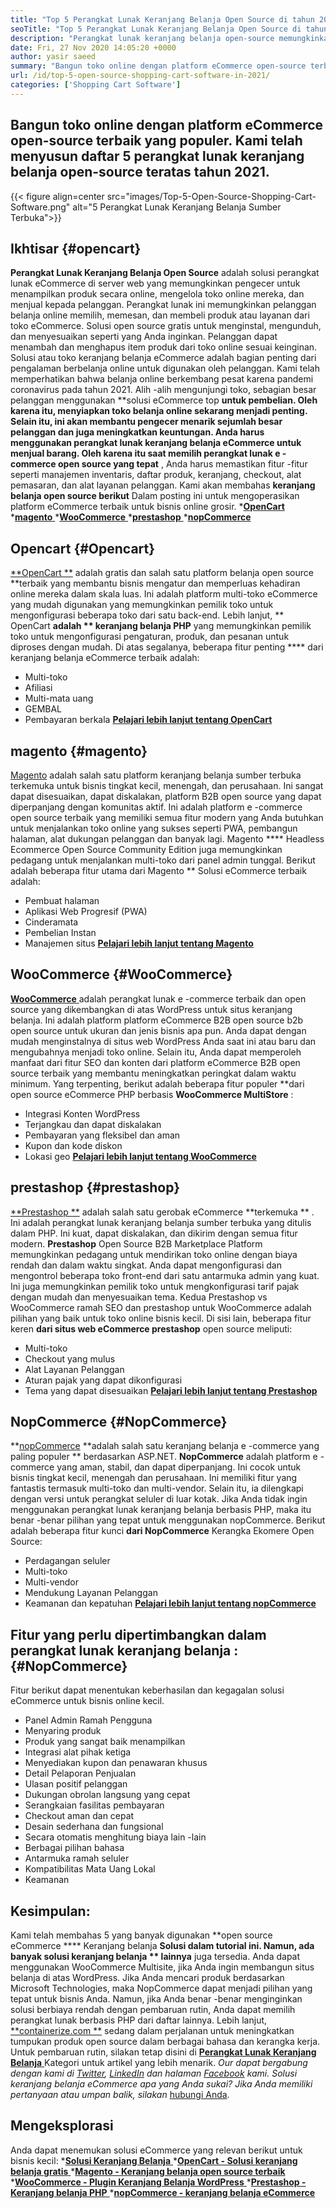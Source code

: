 ```yaml
---
title: "Top 5 Perangkat Lunak Keranjang Belanja Open Source di tahun 2021" 
seoTitle: "Top 5 Perangkat Lunak Keranjang Belanja Open Source di tahun 2021" 
description: "Perangkat lunak keranjang belanja open-source memungkinkan Anda untuk membuat situs web e-commerce online berbiaya rendah untuk bisnis Anda. Mari kita tinjau 5 keranjang belanja freeware teratas." 
date: Fri, 27 Nov 2020 14:05:20 +0000
author: yasir saeed
summary: "Bangun toko online dengan platform eCommerce open-source terbaik yang populer. Kami telah menyusun daftar 5 perangkat lunak keranjang belanja open-source teratas tahun 2021." 
url: /id/top-5-open-source-shopping-cart-software-in-2021/
categories: ['Shopping Cart Software']
---
```


## Bangun toko online dengan platform eCommerce open-source terbaik yang populer. Kami telah menyusun daftar 5 perangkat lunak keranjang belanja open-source teratas tahun 2021.

{{< figure align=center src="images/Top-5-Open-Source-Shopping-Cart-Software.png" alt="5 Perangkat Lunak Keranjang Belanja Sumber Terbuka">}}


## **Ikhtisar** {#opencart}
**Perangkat Lunak Keranjang Belanja Open Source**  adalah solusi perangkat lunak eCommerce di server web yang memungkinkan pengecer untuk menampilkan produk secara online, mengelola toko online mereka, dan menjual kepada pelanggan. Perangkat lunak ini memungkinkan pelanggan belanja online memilih, memesan, dan membeli produk atau layanan dari toko eCommerce. Solusi open source gratis untuk menginstal, mengunduh, dan menyesuaikan seperti yang Anda inginkan. Pelanggan dapat menambah dan menghapus item produk dari toko online sesuai keinginan. Solusi atau toko keranjang belanja eCommerce adalah bagian penting dari pengalaman berbelanja online untuk digunakan oleh pelanggan.
Kami telah memperhatikan bahwa belanja online berkembang pesat karena pandemi coronavirus pada tahun 2021. Alih -alih mengunjungi toko, sebagian besar pelanggan menggunakan **solusi eCommerce top  **untuk pembelian. Oleh karena itu, menyiapkan toko belanja online sekarang menjadi penting. Selain itu, ini akan membantu pengecer menarik sejumlah besar pelanggan dan juga meningkatkan keuntungan. Anda harus menggunakan perangkat lunak keranjang belanja eCommerce untuk menjual barang. Oleh karena itu saat memilih perangkat lunak e -commerce open source yang tepat**  , Anda harus memastikan fitur -fitur seperti manajemen inventaris, daftar produk, keranjang, checkout, alat pemasaran, dan alat layanan pelanggan.
Kami akan membahas **keranjang belanja open source berikut**  Dalam posting ini untuk mengoperasikan platform eCommerce terbaik untuk bisnis online grosir.
  *[**OpenCart** ][1]
  *[**magento** ][2]
  *[**WooCommerce** ][3]
  *[**prestashop** ][4]
  *[**nopCommerce** ][5]

## Opencart   {#Opencart}
[**OpenCart **][6] adalah gratis dan salah satu platform belanja open source  **terbaik yang membantu bisnis mengatur dan memperluas kehadiran online mereka dalam skala luas. Ini adalah platform multi-toko eCommerce yang mudah digunakan yang memungkinkan pemilik toko untuk mengonfigurasi beberapa toko dari satu back-end. Lebih lanjut, **  OpenCart  **adalah **  keranjang belanja PHP**  yang memungkinkan pemilik toko untuk mengonfigurasi pengaturan, produk, dan pesanan untuk diproses dengan mudah.
Di atas segalanya, beberapa fitur penting  ****  dari keranjang belanja eCommerce terbaik adalah:
  * Multi-toko
  * Afiliasi
  * Multi-mata uang
  * GEMBAL
  * Pembayaran berkala
[**Pelajari lebih lanjut tentang OpenCart** ][7]

## magento   {#magento}
[Magento][8] adalah salah satu platform keranjang belanja sumber terbuka terkemuka untuk bisnis tingkat kecil, menengah, dan perusahaan. Ini sangat dapat disesuaikan, dapat diskalakan, platform B2B open source yang dapat diperpanjang dengan komunitas aktif. Ini adalah platform e -commerce open source terbaik yang memiliki semua fitur modern yang Anda butuhkan untuk menjalankan toko online yang sukses seperti PWA, pembangun halaman, alat dukungan pelanggan dan banyak lagi. Magento **** Headless Ecommerce Open Source Community Edition juga memungkinkan pedagang untuk menjalankan multi-toko dari panel admin tunggal.
Berikut adalah beberapa fitur utama dari Magento ** Solusi eCommerce terbaik adalah:
  * Pembuat halaman
  * Aplikasi Web Progresif (PWA)
  * Cinderamata
  * Pembelian Instan
  * Manajemen situs
[**Pelajari lebih lanjut tentang Magento** ][8]

## WooCommerce   {#WooCommerce}
[**WooCommerce** ][9] adalah perangkat lunak e -commerce terbaik dan open source yang dikembangkan di atas WordPress untuk situs keranjang belanja. Ini adalah platform platform eCommerce B2B open source b2b open source untuk ukuran dan jenis bisnis apa pun. Anda dapat dengan mudah menginstalnya di situs web WordPress Anda saat ini atau baru dan mengubahnya menjadi toko online. Selain itu, Anda dapat memperoleh manfaat dari fitur SEO dan konten dari platform eCommerce B2B open source terbaik yang membantu meningkatkan peringkat dalam waktu minimum.
Yang terpenting, berikut adalah beberapa fitur populer **dari open source eCommerce PHP berbasis  **WooCommerce MultiStore**  :
  * Integrasi Konten WordPress
  * Terjangkau dan dapat diskalakan
  * Pembayaran yang fleksibel dan aman
  * Kupon dan kode diskon
  * Lokasi geo
[**Pelajari lebih lanjut tentang WooCommerce** ][10]

## prestashop   {#prestashop}
[**Prestashop **][11] adalah salah satu gerobak eCommerce  **terkemuka ** . Ini adalah perangkat lunak keranjang belanja sumber terbuka yang ditulis dalam PHP. Ini kuat, dapat diskalakan, dan dikirim dengan semua fitur modern.  **Prestashop**   Open Source B2B Marketplace Platform memungkinkan pedagang untuk mendirikan toko online dengan biaya rendah dan dalam waktu singkat. Anda dapat mengonfigurasi dan mengontrol beberapa toko front-end dari satu antarmuka admin yang kuat. Ini juga memungkinkan pemilik toko untuk mengkonfigurasi tarif pajak dengan mudah dan menyesuaikan tema. Kedua Prestashop vs WooCommerce ramah SEO dan prestashop untuk WooCommerce adalah pilihan yang baik untuk toko online bisnis kecil.
Di sisi lain, beberapa fitur keren **dari situs web eCommerce prestashop**  open source meliputi:
  * Multi-toko
  * Checkout yang mulus
  * Alat Layanan Pelanggan
  * Aturan pajak yang dapat dikonfigurasi
  * Tema yang dapat disesuaikan
[**Pelajari lebih lanjut tentang Prestashop** ][12]

## NopCommerce   {#NopCommerce}
**[nopCommerce][13]  **adalah salah satu keranjang belanja e -commerce yang paling populer **  berdasarkan ASP.NET.  **NopCommerce**   adalah platform e -commerce yang aman, stabil, dan dapat diperpanjang. Ini cocok untuk bisnis tingkat kecil, menengah dan perusahaan. Ini memiliki fitur yang fantastis termasuk multi-toko dan multi-vendor. Selain itu, ia dilengkapi dengan versi untuk perangkat seluler di luar kotak. Jika Anda tidak ingin menggunakan perangkat lunak keranjang belanja berbasis PHP, maka itu benar -benar pilihan yang tepat untuk menggunakan nopCommerce.
Berikut adalah beberapa fitur kunci **dari NopCommerce**  Kerangka Ekomere Open Source:
  * Perdagangan seluler
  * Multi-toko
  * Multi-vendor
  * Mendukung Layanan Pelanggan
  * Keamanan dan kepatuhan
[**Pelajari lebih lanjut tentang nopCommerce** ][14]

## **Fitur yang perlu dipertimbangkan dalam perangkat lunak keranjang belanja** :   {#NopCommerce}
Fitur berikut dapat menentukan keberhasilan dan kegagalan solusi eCommerce untuk bisnis online kecil.
  * Panel Admin Ramah Pengguna
  * Menyaring produk
  * Produk yang sangat baik menampilkan
  * Integrasi alat pihak ketiga
  * Menyediakan kupon dan penawaran khusus
  * Detail Pelaporan Penjualan
  * Ulasan positif pelanggan
  * Dukungan obrolan langsung yang cepat
  * Serangkaian fasilitas pembayaran
  * Checkout aman dan cepat
  * Desain sederhana dan fungsional
  * Secara otomatis menghitung biaya lain -lain
  * Berbagai pilihan bahasa
  * Antarmuka ramah seluler
  * Kompatibilitas Mata Uang Lokal
  * Keamanan

## Kesimpulan:
Kami telah membahas 5 yang banyak digunakan **open source eCommerce  ****  Keranjang belanja  **Solusi dalam tutorial ini. Namun, ada banyak solusi keranjang belanja **  lainnya**  juga tersedia. Anda dapat menggunakan WooCommerce Multisite, jika Anda ingin membangun situs belanja di atas WordPress. Jika Anda mencari produk berdasarkan Microsoft Technologies, maka NopCommerce dapat menjadi pilihan yang tepat untuk bisnis Anda. Namun, jika Anda benar -benar menginginkan solusi berbiaya rendah dengan pembaruan rutin, Anda dapat memilih perangkat lunak berbasis PHP dari daftar lainnya.
Lebih lanjut, [**containerize.com **][15] sedang dalam perjalanan untuk meningkatkan tumpukan produk open source dalam berbagai bahasa dan kerangka kerja. Untuk pembaruan rutin, silakan tetap disini di [ **Perangkat Lunak Keranjang Belanja**  ][16] Kategori untuk artikel yang lebih menarik. _Our dapat bergabung dengan kami di [Twitter][17], [LinkedIn][18] dan halaman [Facebook][19] kami. Solusi keranjang belanja eCommerce apa yang Anda sukai? Jika Anda memiliki pertanyaan atau umpan balik, silakan_ [hubungi Anda][20].

## Mengeksplorasi
Anda dapat menemukan solusi eCommerce yang relevan berikut untuk bisnis kecil:
  *[**Solusi Keranjang Belanja** ][21]
  *[**OpenCart - Solusi keranjang belanja gratis** ][22]
  *[**Magento - Keranjang belanja open source terbaik** ][23]
  *[**WooCommerce - Plugin Keranjang Belanja WordPress** ][24]
  *[**Prestashop - Keranjang belanja PHP** ][25]
  *[**nopCommerce - keranjang belanja eCommerce** ][26]

  
[1]: #OpenCart
[2]: #Magento
[3]: #WooCommerce
[4]: #PrestaShop
[5]: #nopCommerce
[6]: https://products.containerize.com/ecommerce/opencart/
[7]: https://www.opencart.com/
[8]: https://magento.com/
[9]: https://products.containerize.com/ecommerce/woocommerce/
[10]: https://woocommerce.com/
[11]: https://products.containerize.com/ecommerce/prestashop/
[12]: https://www.prestashop.com/
[13]: https://products.containerize.com/ecommerce/nopcommerce/
[14]: https://www.nopcommerce.com/
[15]: https://www.containerize.com/
[16]: https://blog.containerize.com/category/shopping-cart-software
[17]: https://twitter.com/containerize_co
[18]: https://www.linkedin.com/company/containerize/
[19]: http://facebook.com/containerize
[20]: mailto:yasir.saeed@aspose.com
[21]: https://products.containerize.com/ecommerce
[22]: https://products.containerize.com/ecommerce/opencart
[23]: https://products.containerize.com/ecommerce/magento
[24]: https://products.containerize.com/ecommerce/woocommerce
[25]: https://products.containerize.com/ecommerce/prestashop
[26]: https://products.containerize.com/ecommerce/nopcommerce
